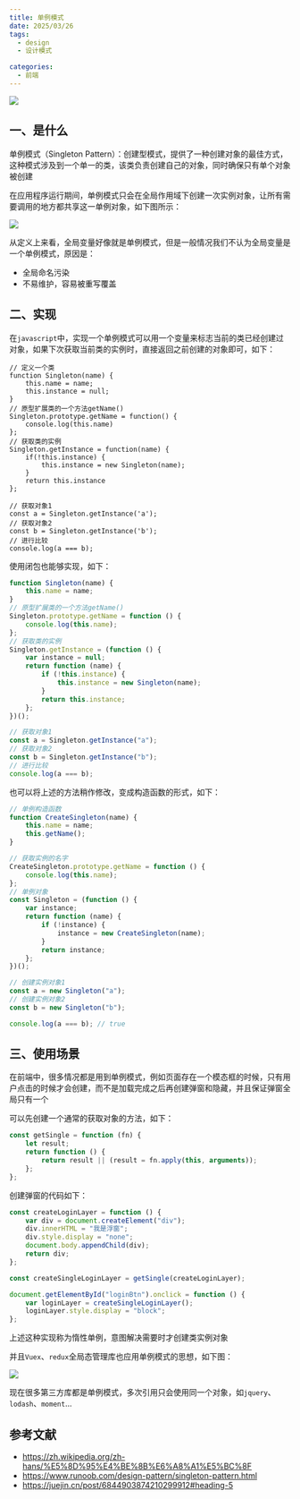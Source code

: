 ```yaml
---
title: 单例模式
date: 2025/03/26
tags:
  - design
  - 设计模式

categories:
  - 前端
---
```


![](https://static.vue-js.com/7df7d830-3b2b-11ec-8e64-91fdec0f05a1.png)

## 一、是什么

单例模式（Singleton Pattern）：创建型模式，提供了一种创建对象的最佳方式，这种模式涉及到一个单一的类，该类负责创建自己的对象，同时确保只有单个对象被创建

在应用程序运行期间，单例模式只会在全局作用域下创建一次实例对象，让所有需要调用的地方都共享这一单例对象，如下图所示：

![](https://static.vue-js.com/fa7898d0-3b2c-11ec-8e64-91fdec0f05a1.png)

从定义上来看，全局变量好像就是单例模式，但是一般情况我们不认为全局变量是一个单例模式，原因是：

- 全局命名污染
- 不易维护，容易被重写覆盖

## 二、实现

在`javascript`中，实现一个单例模式可以用一个变量来标志当前的类已经创建过对象，如果下次获取当前类的实例时，直接返回之前创建的对象即可，如下：

```JS
// 定义一个类
function Singleton(name) {
    this.name = name;
    this.instance = null;
}
// 原型扩展类的一个方法getName()
Singleton.prototype.getName = function() {
    console.log(this.name)
};
// 获取类的实例
Singleton.getInstance = function(name) {
    if(!this.instance) {
        this.instance = new Singleton(name);
    }
    return this.instance
};

// 获取对象1
const a = Singleton.getInstance('a');
// 获取对象2
const b = Singleton.getInstance('b');
// 进行比较
console.log(a === b);
```

使用闭包也能够实现，如下：

```js
function Singleton(name) {
	this.name = name;
}
// 原型扩展类的一个方法getName()
Singleton.prototype.getName = function () {
	console.log(this.name);
};
// 获取类的实例
Singleton.getInstance = (function () {
	var instance = null;
	return function (name) {
		if (!this.instance) {
			this.instance = new Singleton(name);
		}
		return this.instance;
	};
})();

// 获取对象1
const a = Singleton.getInstance("a");
// 获取对象2
const b = Singleton.getInstance("b");
// 进行比较
console.log(a === b);
```

也可以将上述的方法稍作修改，变成构造函数的形式，如下：

```js
// 单例构造函数
function CreateSingleton(name) {
	this.name = name;
	this.getName();
}

// 获取实例的名字
CreateSingleton.prototype.getName = function () {
	console.log(this.name);
};
// 单例对象
const Singleton = (function () {
	var instance;
	return function (name) {
		if (!instance) {
			instance = new CreateSingleton(name);
		}
		return instance;
	};
})();

// 创建实例对象1
const a = new Singleton("a");
// 创建实例对象2
const b = new Singleton("b");

console.log(a === b); // true
```

## 三、使用场景

在前端中，很多情况都是用到单例模式，例如页面存在一个模态框的时候，只有用户点击的时候才会创建，而不是加载完成之后再创建弹窗和隐藏，并且保证弹窗全局只有一个

可以先创建一个通常的获取对象的方法，如下：

```js
const getSingle = function (fn) {
	let result;
	return function () {
		return result || (result = fn.apply(this, arguments));
	};
};
```

创建弹窗的代码如下：

```js
const createLoginLayer = function () {
	var div = document.createElement("div");
	div.innerHTML = "我是浮窗";
	div.style.display = "none";
	document.body.appendChild(div);
	return div;
};

const createSingleLoginLayer = getSingle(createLoginLayer);

document.getElementById("loginBtn").onclick = function () {
	var loginLayer = createSingleLoginLayer();
	loginLayer.style.display = "block";
};
```

上述这种实现称为惰性单例，意图解决需要时才创建类实例对象

并且`Vuex`、`redux`全局态管理库也应用单例模式的思想，如下图：

![](https://static.vue-js.com/8be50f80-3b2b-11ec-a752-75723a64e8f5.png)

现在很多第三方库都是单例模式，多次引用只会使用同一个对象，如`jquery`、`lodash`、`moment`...

## 参考文献

- https://zh.wikipedia.org/zh-hans/%E5%8D%95%E4%BE%8B%E6%A8%A1%E5%BC%8F
- https://www.runoob.com/design-pattern/singleton-pattern.html
- https://juejin.cn/post/6844903874210299912#heading-5
